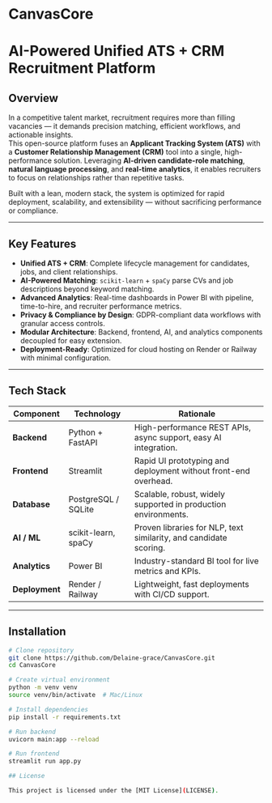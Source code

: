 # CanvasCore
# AI-Powered Unified ATS + CRM Recruitment Platform

## Overview
In a competitive talent market, recruitment requires more than filling vacancies — it demands precision matching, efficient workflows, and actionable insights.  
This open-source platform fuses an **Applicant Tracking System (ATS)** with a **Customer Relationship Management (CRM)** tool into a single, high-performance solution. Leveraging **AI-driven candidate-role matching**, **natural language processing**, and **real-time analytics**, it enables recruiters to focus on relationships rather than repetitive tasks.

Built with a lean, modern stack, the system is optimized for rapid deployment, scalability, and extensibility — without sacrificing performance or compliance.

---

## Key Features
- **Unified ATS + CRM**: Complete lifecycle management for candidates, jobs, and client relationships.
- **AI-Powered Matching**: `scikit-learn` + `spaCy` parse CVs and job descriptions beyond keyword matching.
- **Advanced Analytics**: Real-time dashboards in Power BI with pipeline, time-to-hire, and recruiter performance metrics.
- **Privacy & Compliance by Design**: GDPR-compliant data workflows with granular access controls.
- **Modular Architecture**: Backend, frontend, AI, and analytics components decoupled for easy extension.
- **Deployment-Ready**: Optimized for cloud hosting on Render or Railway with minimal configuration.

---

## Tech Stack
| Component      | Technology         | Rationale |
|----------------|--------------------|-----------|
| **Backend**    | Python + FastAPI   | High-performance REST APIs, async support, easy AI integration. |
| **Frontend**   | Streamlit          | Rapid UI prototyping and deployment without front-end overhead. |
| **Database**   | PostgreSQL / SQLite| Scalable, robust, widely supported in production environments. |
| **AI / ML**    | scikit-learn, spaCy| Proven libraries for NLP, text similarity, and candidate scoring. |
| **Analytics**  | Power BI           | Industry-standard BI tool for live metrics and KPIs. |
| **Deployment** | Render / Railway   | Lightweight, fast deployments with CI/CD support. |

---

## Installation
```bash
# Clone repository
git clone https://github.com/Delaine-grace/CanvasCore.git
cd CanvasCore

# Create virtual environment
python -m venv venv
source venv/bin/activate  # Mac/Linux

# Install dependencies
pip install -r requirements.txt

# Run backend
uvicorn main:app --reload

# Run frontend
streamlit run app.py

## License

This project is licensed under the [MIT License](LICENSE).

